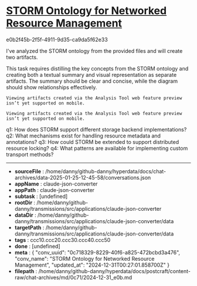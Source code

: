 # [STORM Ontology for Networked Resource Management](https://claude.ai/chat/0c718329-8229-40f6-a825-472bcbd3a476)

e0b2f45b-2f5f-4911-9d35-ca9da5f62e33

 I've analyzed the STORM ontology from the provided files and will create two artifacts.

<antThinking>This task requires distilling the key concepts from the STORM ontology and creating both a textual summary and visual representation as separate artifacts. The summary should be clear and concise, while the diagram should show relationships effectively.</antThinking>
```
Viewing artifacts created via the Analysis Tool web feature preview isn’t yet supported on mobile.
```


```
Viewing artifacts created via the Analysis Tool web feature preview isn’t yet supported on mobile.
```



q1: How does STORM support different storage backend implementations?
q2: What mechanisms exist for handling resource metadata and annotations?
q3: How could STORM be extended to support distributed resource locking?
q4: What patterns are available for implementing custom transport methods?

---

* **sourceFile** : /home/danny/github-danny/hyperdata/docs/chat-archives/data-2025-01-25-12-45-58/conversations.json
* **appName** : claude-json-converter
* **appPath** : claude-json-converter
* **subtask** : [undefined]
* **rootDir** : /home/danny/github-danny/transmissions/src/applications/claude-json-converter
* **dataDir** : /home/danny/github-danny/transmissions/src/applications/claude-json-converter/data
* **targetPath** : /home/danny/github-danny/transmissions/src/applications/claude-json-converter/data
* **tags** : ccc10.ccc20.ccc30.ccc40.ccc50
* **done** : [undefined]
* **meta** : {
  "conv_uuid": "0c718329-8229-40f6-a825-472bcbd3a476",
  "conv_name": "STORM Ontology for Networked Resource Management",
  "updated_at": "2024-12-31T00:27:01.858700Z"
}
* **filepath** : /home/danny/github-danny/hyperdata/docs/postcraft/content-raw/chat-archives/md/0c71/2024-12-31_e0b.md